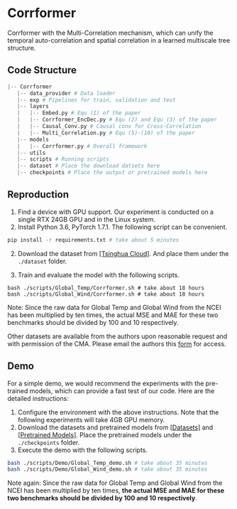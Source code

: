 # Corrformer

Corrformer with the Multi-Correlation mechanism, which can unify the temporal auto-correlation and spatial correlation in a learned multiscale tree structure.

## Code Structure

```python
|-- Corrformer
   |-- data_provider # Data loader
   |-- exp # Pipelines for train, validation and test
   |-- layers 
   |   |-- Embed.py # Equ (1) of the paper
   |   |-- Corrformer_EncDec.py # Equ (2) and Equ (3) of the paper
   |   |-- Causal_Conv.py # Causal conv for Cross-Correlation
   |   |-- Multi_Correlation.py # Equ (5)-(10) of the paper
   |-- models
   |   |-- Corrformer.py # Overall framework
   |-- utils
   |-- scripts # Running scripts
   |-- dataset # Place the download datsets here
   |-- checkpoints # Place the output or pretrained models here
```

## Reproduction

1. Find a device with GPU support. Our experiment is conducted on a single RTX 24GB GPU and in the Linux system.
2. Install Python 3.6, PyTorch 1.7.1. The following script can be convenient.

```bash
pip install -r requirements.txt # take about 5 minutes
```

2. Download the dataset from [[Tsinghua Cloud]](https://cloud.tsinghua.edu.cn/d/f5b13a194255457c9460/). And place them under the `./dataset` folder.

3. Train and evaluate the model with the following scripts.

```shell
bash ./scripts/Global_Temp/Corrformer.sh # take about 18 hours
bash ./scripts/Global_Wind/Corrformer.sh # take about 18 hours
```

Note: Since the raw data for Global Temp and Global Wind from the NCEI has been multiplied by ten times, the actual MSE and MAE for these two benchmarks should be divided by 100 and 10 respectively. 

Other datasets are available from the authors upon reasonable request and with permission of the CMA. Please email the authors this [form](https://cloud.tsinghua.edu.cn/f/6a2d040ba65846feab91/) for access.

## Demo

For a simple demo, we would recommend the experiments with the pre-trained models, which can provide a fast test of our code. Here are the detailed instructions:

1. Configure the environment with the above instructions. Note that the following experiments will take 4GB GPU memory.
2. Download the datasets and pretrained models from [[Datasets]](https://cloud.tsinghua.edu.cn/d/f5b13a194255457c9460/) and [[Pretrained Models]](https://cloud.tsinghua.edu.cn/d/5986f3be94ff4f1c97e5/). Place the pretrained models under the `./checkpoints` folder.
3. Execute the demo with the following scripts.

```bash
bash ./scripts/Demo/Global_Temp_demo.sh # take about 35 minutes
bash ./scripts/Demo/Global_Wind_demo.sh # take about 35 minutes
```

Note again: Since the raw data for Global Temp and Global Wind from the NCEI has been multiplied by ten times, **the actual MSE and MAE for these two benchmarks should be divided by 100 and 10 respectively**.
